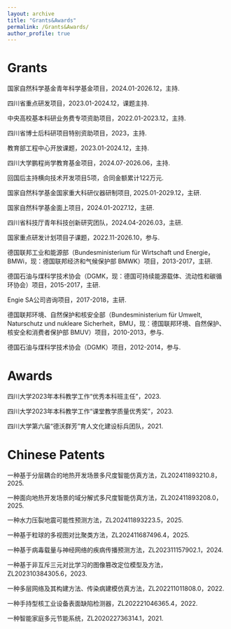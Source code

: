```yaml
---
layout: archive
title: "Grants&Awards"
permalink: /Grants&Awards/
author_profile: true
--- 
```


Grants
====
国家自然科学基金青年科学基金项目，2024.01-2026.12，主持.

四川省重点研发项目，2023.01-2024.12，课题主持.
 
中央高校基本科研业务费专项资助项目，2022.01-2023.12，主持.

四川省博士后科研项目特别资助项目，2023，主持.

教育部工程中心开放课题，2023.01-2024.12，主持. 

四川大学鹏程尚学教育基金项目，2024.07-2026.06，主持. 

回国后主持横向技术开发项目5项，合同金额累计122万元.

国家自然科学基金国家重大科研仪器研制项目, 2025.01-2029.12，主研.

国家自然科学基金面上项目，2024.01-2027.12，主研.

四川省科技厅青年科技创新研究团队，2024.04-2026.03，主研.

国家重点研发计划项目子课题，2022.11-2026.10，参与.

德国联邦工业和能源部（Bundesministerium für Wirtschaft und Energie，BMWi，现：德国联邦经济和气候保护部 BMWK）项目，2013-2017，主研.

德国石油与煤科学技术协会（DGMK，现：德国可持续能源载体、流动性和碳循环协会）项目，2015-2017，主研.

Engie SA公司咨询项目，2017-2018，主研.

德国联邦环境、自然保护和核安全部（Bundesministerium für Umwelt, Naturschutz und nukleare Sicherheit，BMU，现：德国联邦环境、自然保护、核安全和消费者保护部 BMUV）项目，2010-2013，参与.

德国石油与煤科学技术协会（DGMK）项目，2012-2014，参与.

Awards
====
四川大学2023年本科教学工作“优秀本科班主任”，2023.

四川大学2023年本科教学工作“课堂教学质量优秀奖”，2023.

四川大学第六届“德沃群芳”育人文化建设标兵团队，2021.

Chinese Patents
====
一种基于分层耦合的地热开发场景多尺度智能仿真方法，ZL202411893210.8，2025.

一种面向地热开发场景的域分解式多尺度智能仿真方法，ZL202411893208.0，2025.

一种水力压裂地震可能性预测方法，ZL202411893223.5，2025.

一种基于粒球的多视图对比聚类方法，ZL202411687496.4，2025.

一种基于病毒载量与神经网络的疾病传播预测方法，ZL202311157902.1，2024.

一种基于非互斥三元对比学习的图像篡改定位模型及方法，ZL202310384305.6，2023.

一种多层网络及其构建方法、传染病建模仿真方法，ZL202211011808.0，2022.

一种手持型核工业设备表面缺陷检测器，ZL202221046365.4，2022.

一种智能家庭多元节能系统，ZL202022736314.1，2021.




